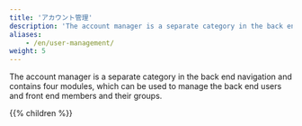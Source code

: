 ```yaml
---
title: 'アカウント管理'
description: 'The account manager is a separate category in the back end navigation and contains four modules, which can be used to manage the back end users and front end members and their respective groups.'
aliases:
    - /en/user-management/
weight: 5
---
```



The account manager is a separate category in the back end navigation and contains four modules, which can be used to manage the back end users and front end members and their groups.

{{% children %}}
